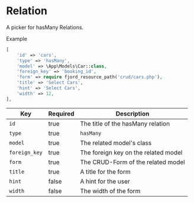 # Relation

A picker for hasMany Relations.

Example

```php
[
    'id' => 'cars',
    'type' => 'hasMany',
    'model' => \App\Models\Car::class,
    'foreign_key' => 'booking_id',
    'form' => require fjord_resource_path('crud/cars.php'),
    'title' => 'Select Cars',
    'hint' => 'Select Cars',
    'width' => 12,
],
```

| Key           | Required | Description                          |
| ------------- | -------- | ------------------------------------ |
| `id`          | true     | The title of the hasMany relation    |
| `type`        | true     | `hasMany`                            |
| `model`       | true     | The related model's class            |
| `foreign_key` | true     | The foreign key on the related model |
| `form`        | true     | The CRUD-Form of the related model   |
| `title`       | true     | A title for the form                 |
| `hint`        | false    | A hint for the user                  |
| `width`       | false    | The width of the form                |
